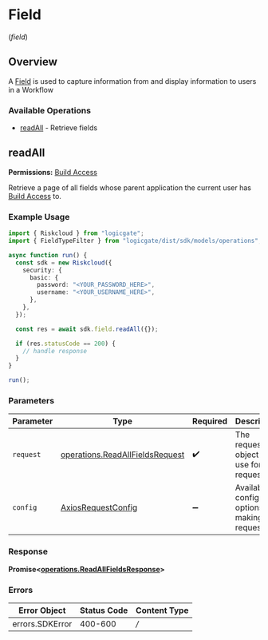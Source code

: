 # Field
(*field*)

## Overview

A [Field](https://help.logicgate.com/hc/en-us/articles/4402674064020-Create-Fields) is used to capture information from and display information to users in a Workflow

### Available Operations

* [readAll](#readall) - Retrieve fields

## readAll

**Permissions:** [Build Access](https://help.logicgate.com/hc/en-us/articles/4402683190164-Control-Build-Access-for-Applications)

Retrieve a page of all fields whose parent application the current user has [Build Access](https://help.logicgate.com/hc/en-us/articles/4402683190164-Control-Build-Access-for-Applications) to.

### Example Usage

```typescript
import { Riskcloud } from "logicgate";
import { FieldTypeFilter } from "logicgate/dist/sdk/models/operations";

async function run() {
  const sdk = new Riskcloud({
    security: {
      basic: {
        password: "<YOUR_PASSWORD_HERE>",
        username: "<YOUR_USERNAME_HERE>",
      },
    },
  });

  const res = await sdk.field.readAll({});

  if (res.statusCode == 200) {
    // handle response
  }
}

run();
```

### Parameters

| Parameter                                                                              | Type                                                                                   | Required                                                                               | Description                                                                            |
| -------------------------------------------------------------------------------------- | -------------------------------------------------------------------------------------- | -------------------------------------------------------------------------------------- | -------------------------------------------------------------------------------------- |
| `request`                                                                              | [operations.ReadAllFieldsRequest](../../sdk/models/operations/readallfieldsrequest.md) | :heavy_check_mark:                                                                     | The request object to use for the request.                                             |
| `config`                                                                               | [AxiosRequestConfig](https://axios-http.com/docs/req_config)                           | :heavy_minus_sign:                                                                     | Available config options for making requests.                                          |


### Response

**Promise<[operations.ReadAllFieldsResponse](../../sdk/models/operations/readallfieldsresponse.md)>**
### Errors

| Error Object    | Status Code     | Content Type    |
| --------------- | --------------- | --------------- |
| errors.SDKError | 400-600         | */*             |
